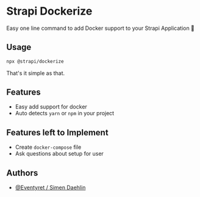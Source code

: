 # Strapi Dockerize

Easy one line command to add Docker support to your Strapi Application 🚀

## Usage

```bash
npx @strapi/dockerize
```

That's it simple as that.

## Features

- Easy add support for docker
- Auto detects `yarn` or `npm` in your project

## Features left to Implement

- Create `docker-compose` file
- Ask questions about setup for user

## Authors

- [@Eventyret / Simen Daehlin](https://dehlin.dev)

